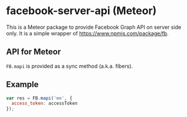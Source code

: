 facebook-server-api (Meteor)
============================

This is a Meteor package to provide Facebook Graph API on server side only.
It is a simple wrapper of <https://www.npmjs.com/package/fb>.

API for Meteor
--------------

`FB.mapi` is provided as a sync method (a.k.a. fibers).

Example
-------

```javascript
var res = FB.mapi('me', {
  access_token: accessToken
});
```
